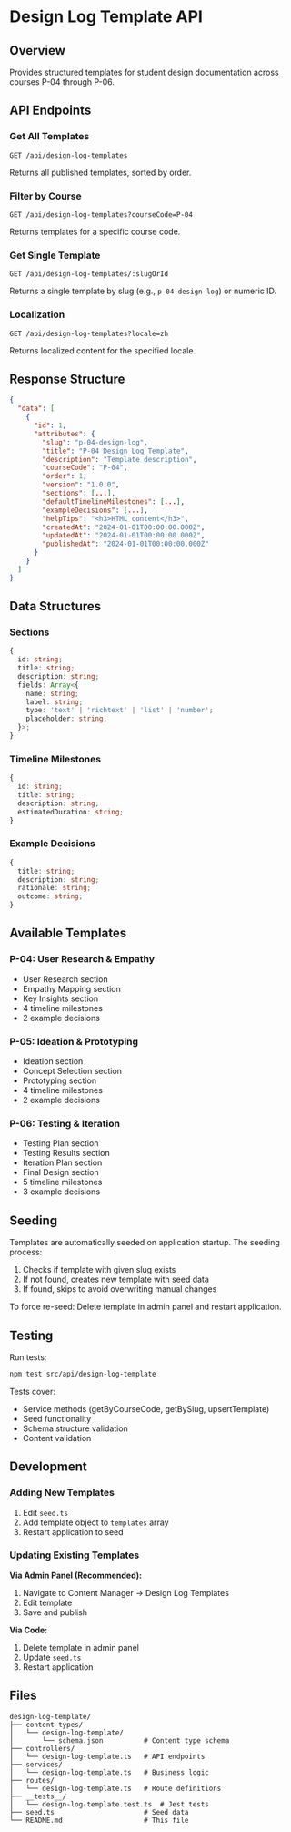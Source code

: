 # Design Log Template API

## Overview

Provides structured templates for student design documentation across courses P-04 through P-06.

## API Endpoints

### Get All Templates
```
GET /api/design-log-templates
```

Returns all published templates, sorted by order.

### Filter by Course
```
GET /api/design-log-templates?courseCode=P-04
```

Returns templates for a specific course code.

### Get Single Template
```
GET /api/design-log-templates/:slugOrId
```

Returns a single template by slug (e.g., `p-04-design-log`) or numeric ID.

### Localization
```
GET /api/design-log-templates?locale=zh
```

Returns localized content for the specified locale.

## Response Structure

```json
{
  "data": [
    {
      "id": 1,
      "attributes": {
        "slug": "p-04-design-log",
        "title": "P-04 Design Log Template",
        "description": "Template description",
        "courseCode": "P-04",
        "order": 1,
        "version": "1.0.0",
        "sections": [...],
        "defaultTimelineMilestones": [...],
        "exampleDecisions": [...],
        "helpTips": "<h3>HTML content</h3>",
        "createdAt": "2024-01-01T00:00:00.000Z",
        "updatedAt": "2024-01-01T00:00:00.000Z",
        "publishedAt": "2024-01-01T00:00:00.000Z"
      }
    }
  ]
}
```

## Data Structures

### Sections
```typescript
{
  id: string;
  title: string;
  description: string;
  fields: Array<{
    name: string;
    label: string;
    type: 'text' | 'richtext' | 'list' | 'number';
    placeholder: string;
  }>;
}
```

### Timeline Milestones
```typescript
{
  id: string;
  title: string;
  description: string;
  estimatedDuration: string;
}
```

### Example Decisions
```typescript
{
  title: string;
  description: string;
  rationale: string;
  outcome: string;
}
```

## Available Templates

### P-04: User Research & Empathy
- User Research section
- Empathy Mapping section
- Key Insights section
- 4 timeline milestones
- 2 example decisions

### P-05: Ideation & Prototyping
- Ideation section
- Concept Selection section
- Prototyping section
- 4 timeline milestones
- 2 example decisions

### P-06: Testing & Iteration
- Testing Plan section
- Testing Results section
- Iteration Plan section
- Final Design section
- 5 timeline milestones
- 3 example decisions

## Seeding

Templates are automatically seeded on application startup. The seeding process:

1. Checks if template with given slug exists
2. If not found, creates new template with seed data
3. If found, skips to avoid overwriting manual changes

To force re-seed: Delete template in admin panel and restart application.

## Testing

Run tests:
```bash
npm test src/api/design-log-template
```

Tests cover:
- Service methods (getByCourseCode, getBySlug, upsertTemplate)
- Seed functionality
- Schema structure validation
- Content validation

## Development

### Adding New Templates

1. Edit `seed.ts`
2. Add template object to `templates` array
3. Restart application to seed

### Updating Existing Templates

**Via Admin Panel (Recommended):**
1. Navigate to Content Manager → Design Log Templates
2. Edit template
3. Save and publish

**Via Code:**
1. Delete template in admin panel
2. Update `seed.ts`
3. Restart application

## Files

```
design-log-template/
├── content-types/
│   └── design-log-template/
│       └── schema.json          # Content type schema
├── controllers/
│   └── design-log-template.ts   # API endpoints
├── services/
│   └── design-log-template.ts   # Business logic
├── routes/
│   └── design-log-template.ts   # Route definitions
├── __tests__/
│   └── design-log-template.test.ts  # Jest tests
├── seed.ts                      # Seed data
└── README.md                    # This file
```
